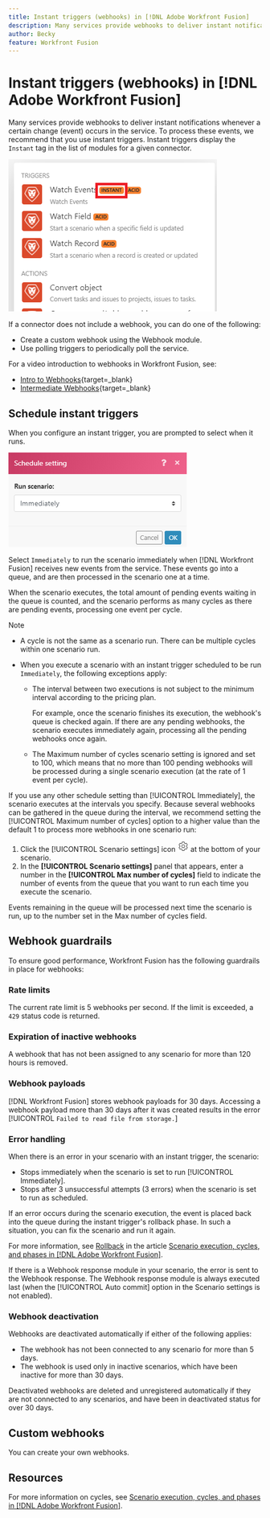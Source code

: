 ```yaml
---
title: Instant triggers (webhooks) in [!DNL Adobe Workfront Fusion]
description: Many services provide webhooks to deliver instant notifications whenever a certain change occurs in the service. To process these notifications, we recommend that you use instant triggers. This article describes the use and functionality of instant triggers in Adobe Workfront Fusion.
author: Becky
feature: Workfront Fusion
---
```

# Instant triggers (webhooks) in [!DNL Adobe Workfront Fusion]

Many services provide webhooks to deliver instant notifications whenever a certain change (event) occurs in the service. To process these events, we recommend that you use instant triggers. Instant triggers display the `Instant` tag in the list of modules for a given connector.

![](assets/instant.png)

If a connector does not include a webhook, you can do one of the following:

* Create a custom webhook using the Webhook module.
   <!--For more information, see [Webhooks]()-->
* Use polling triggers to periodically poll the service.
   <!--For more information see [Schedule a scenario]()-->

For a video introduction to webhooks in Workfront Fusion, see:

* [Intro to Webhooks](https://video.tv.adobe.com/v/3427025/){target=_blank}
* [Intermediate Webhooks](https://video.tv.adobe.com/v/3427030/){target=_blank}

## Schedule instant triggers

When you configure an instant trigger, you are prompted to select when it runs.

![](assets/schedule-setting.png)

Select `Immediately` to run the scenario immediately when [!DNL Workfront Fusion] receives new events from the service. These events go into a queue, and are then processed in the scenario one at a time.

When the scenario executes, the total amount of pending events waiting in the queue is counted, and the scenario performs as many cycles as there are pending events, processing one event per cycle.

>[!NOTE]
>
>* A cycle is not the same as a scenario run. There can be multiple cycles within one scenario run. 
>* When you execute a scenario with an instant trigger scheduled to be run `Immediately`, the following exceptions apply:
>
>     * The interval between two executions is not subject to the minimum interval according to the pricing plan.
>
>       For example, once the scenario finishes its execution, the webhook's queue is checked again. If there are any pending webhooks, the scenario executes immediately again, processing all the pending webhooks once again.
>   
>     * The Maximum number of cycles scenario setting is ignored and set to 100, which means that no more than 100 pending webhooks will be processed during a single scenario execution (at the rate of 1 event per cycle).
>


If you use any other schedule setting than [!UICONTROL Immediately], the scenario executes at the intervals you specify. Because several webhooks can be gathered in the queue during the interval, we recommend setting the [!UICONTROL Maximum number of cycles] option to a higher value than the default 1 to process more webhooks in one scenario run:

1. Click the [!UICONTROL Scenario settings] icon ![](assets/scenario-settings-icon.png) at the bottom of your scenario.
1. In the **[!UICONTROL Scenario settings]** panel that appears, enter a number in the **[!UICONTROL Max number of cycles]** field to indicate the number of events from the queue that you want to run each time you execute the scenario. 

Events remaining in the queue will be processed next time the scenario is run, up to the number set in the Max number of cycles field.

## Webhook guardrails

To ensure good performance, Workfront Fusion has the following guardrails in place for webhooks:

### Rate limits

The current rate limit is 5 webhooks per second. If the limit is exceeded, a `429` status code is returned.

### Expiration of inactive webhooks

A webhook that has not been assigned to any scenario for more than 120 hours is removed.

### Webhook payloads

[!DNL Workfront Fusion] stores webhook payloads for 30 days. Accessing a webhook payload more than 30 days after it was created results in the error [!UICONTROL `Failed to read file from storage.`]

### Error handling

When there is an error in your scenario with an instant trigger, the scenario:

* Stops immediately when the scenario is set to run [!UICONTROL Immediately].
* Stops after 3 unsuccessful attempts (3 errors) when the scenario is set to run as scheduled.

If an error occurs during the scenario execution, the event is placed back into the queue during the instant trigger's rollback phase. In such a situation, you can fix the scenario and run it again. 

For more information, see [Rollback](/help/workfront-fusion/references/scenarios/scenario-execution-cycles-phases.md#rollback) in the article [Scenario execution, cycles, and phases in [!DNL Adobe Workfront Fusion]](../../workfront-fusion/scenarios/scenario-execution-cycles-phases.md).

If there is a Webhook response module in your scenario, the error is sent to the Webhook response. The Webhook response module is always executed last (when the [!UICONTROL Auto commit] option in the Scenario settings is not enabled). 

<!--For more information, see [Responding to webhooks](../../workfront-fusion/apps-and-their-modules/webhooks-updated.md#respondi) in the article [Webhooks](../../workfront-fusion/apps-and-their-modules/webhooks-updated.md).-->

### Webhook deactivation

Webhooks are deactivated automatically if either of the following applies:

* The webhook has not been connected to any scenario for more than 5 days.
* The webhook is used only in inactive scenarios, which have been inactive for more than 30 days.

Deactivated webhooks are deleted and unregistered automatically if they are not connected to any scenarios, and have been in deactivated status for over 30 days.

## Custom webhooks

You can create your own webhooks. <!--For more information, see [Webhooks](../../workfront-fusion/apps-and-their-modules/webhooks-updated.md).-->

## Resources

For more information on cycles, see [Scenario execution, cycles, and phases in [!DNL Adobe Workfront Fusion]](../../workfront-fusion/scenarios/scenario-execution-cycles-phases.md).




